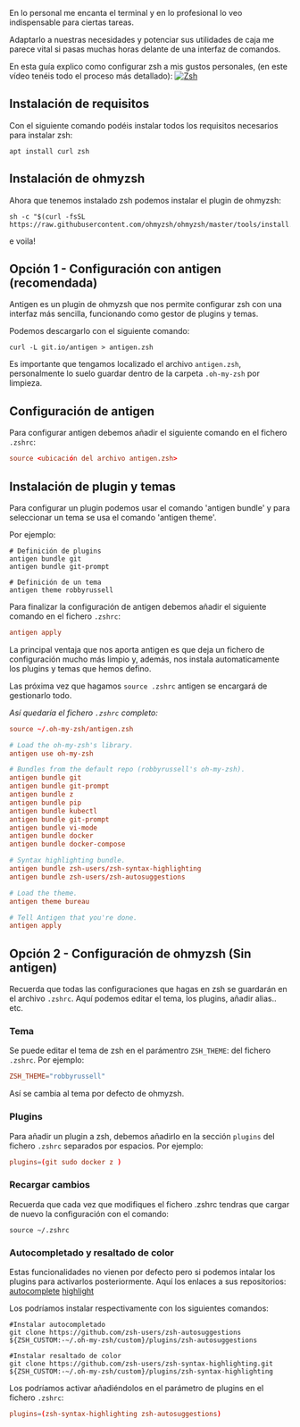 
En lo personal me encanta el terminal y en lo profesional lo veo indispensable para ciertas tareas.

Adaptarlo a nuestras necesidades y potenciar sus utilidades de caja me parece vital si pasas muchas
horas delante de una interfaz de comandos.

En esta guía explico como configurar zsh a mis gustos personales, (en este vídeo tenéis todo el proceso más detallado):
[![Zsh](https://img.youtube.com/vi/cyK89jHB9JA/0.jpg)](https://www.youtube.com/watch?v=cyK89jHB9JA)

## Instalación de requisitos
Con el siguiente comando podéis instalar todos los requisitos necesarios para instalar zsh:
``` shell
apt install curl zsh
```


## Instalación de ohmyzsh
Ahora que tenemos instalado zsh podemos instalar el plugin de ohmyzsh:
``` shell
sh -c "$(curl -fsSL https://raw.githubusercontent.com/ohmyzsh/ohmyzsh/master/tools/install.sh)"
```

e voila!


## Opción 1 - Configuración con antigen (recomendada)
Antigen es un plugin de ohmyzsh que nos permite configurar zsh con una interfaz más sencilla, funcionando como gestor de plugins y temas.

Podemos descargarlo con el siguiente comando:
``` shell
curl -L git.io/antigen > antigen.zsh
```

Es importante que tengamos localizado el archivo `antigen.zsh`, personalmente lo suelo guardar dentro de la carpeta `.oh-my-zsh` 
por limpieza.

## Configuración de antigen
Para configurar antigen debemos añadir el siguiente comando en el fichero `.zshrc`:
``` conf
source <ubicación del archivo antigen.zsh>
```

## Instalación de plugin y temas
Para configurar un plugin podemos usar el comando 'antigen bundle' y para seleccionar un tema se usa el comando 'antigen theme'.

Por ejemplo:
``` shell 
# Definición de plugins
antigen bundle git
antigen bundle git-prompt

# Definición de un tema
antigen theme robbyrussell
```

Para finalizar la configuración de antigen debemos añadir el siguiente comando en el fichero `.zshrc`:
``` conf
antigen apply
```

La principal ventaja que nos aporta antigen es que deja un fichero de configuración mucho más limpio y, además, nos instala automaticamente los plugins y temas que hemos defino.

Las próxima vez que hagamos `source .zshrc` antigen se encargará de gestionarlo todo.

*Así quedaría el fichero `.zshrc` completo:*
``` conf
source ~/.oh-my-zsh/antigen.zsh

# Load the oh-my-zsh's library.
antigen use oh-my-zsh

# Bundles from the default repo (robbyrussell's oh-my-zsh).
antigen bundle git
antigen bundle git-prompt
antigen bundle z 
antigen bundle pip
antigen bundle kubectl 
antigen bundle git-prompt
antigen bundle vi-mode
antigen bundle docker
antigen bundle docker-compose

# Syntax highlighting bundle.
antigen bundle zsh-users/zsh-syntax-highlighting
antigen bundle zsh-users/zsh-autosuggestions

# Load the theme.
antigen theme bureau 

# Tell Antigen that you're done.
antigen apply
```


## Opción 2 - Configuración de ohmyzsh (Sin antigen)
Recuerda que todas las configuraciones que hagas en zsh se guardarán en el archivo `.zshrc`. Aquí podemos editar el tema, los plugins, añadir alias.. etc.

### Tema
Se puede editar el tema de zsh en el parámentro `ZSH_THEME`: del fichero `.zshrc`. Por ejemplo:
``` conf
ZSH_THEME="robbyrussell"
```
Así se cambia al tema por defecto de ohmyzsh.


### Plugins
Para añadir un plugin a zsh, debemos añadirlo en la sección `plugins` del fichero `.zshrc` separados por espacios. Por ejemplo:
``` conf
plugins=(git sudo docker z )
```

### Recargar cambios
Recuerda que cada vez que modifiques el fichero .zshrc tendras que cargar de nuevo la configuración con el comando:
``` shell
source ~/.zshrc
```

### Autocompletado y resaltado de color
Estas funcionalidades no vienen por defecto pero si podemos intalar los plugins para activarlos posteriormente. Aquí los enlaces a sus repositorios:
[autocomplete](https://github.com/zsh-users/zsh-autosuggestions)
[highlight](https://github.com/zsh-users/zsh-syntax-highlighting)

Los podríamos instalar respectivamente con los siguientes comandos:
``` shell
#Instalar autocompletado
git clone https://github.com/zsh-users/zsh-autosuggestions ${ZSH_CUSTOM:-~/.oh-my-zsh/custom}/plugins/zsh-autosuggestions

#Instalar resaltado de color
git clone https://github.com/zsh-users/zsh-syntax-highlighting.git ${ZSH_CUSTOM:-~/.oh-my-zsh/custom}/plugins/zsh-syntax-highlighting
```


Los podríamos activar añadiéndolos en el parámetro de plugins en el fichero `.zshrc`:
``` conf
plugins=(zsh-syntax-highlighting zsh-autosuggestions)
```
